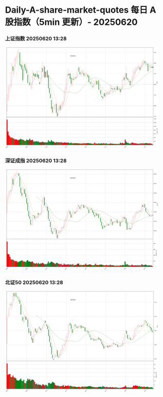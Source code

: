 
# Daily-A-share-market-quotes 每日 A 股指数（5min 更新）- 20250620

### 上证指数 20250620 13:28
![](./fig/2025/6/20250620-sh000001.png)

### 深证成指 20250620 13:28
![](./fig/2025/6/20250620-sz399001.png)

### 北证50 20250620 13:28
![](./fig/2025/6/20250620-bj899050.png)
